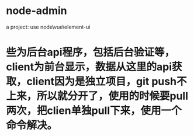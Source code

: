 # node-admin
a project: use node\vue\element-ui

# 些为后台api程序，包括后台验证等，client为前台显示，数据从这里的api获取，client因为是独立项目，git push不上来，所以就分开了，使用的时候要pull两次，把clien单独pull下来，使用一个命令解决。
